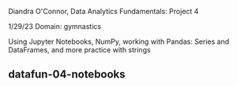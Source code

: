 

Diandra O'Connor, Data Analytics Fundamentals: Project 4

1/29/23   Domain: gymnastics

Using Jupyter Notebooks, NumPy, working with Pandas: Series and DataFrames, and more practice with strings


## datafun-04-notebooks

